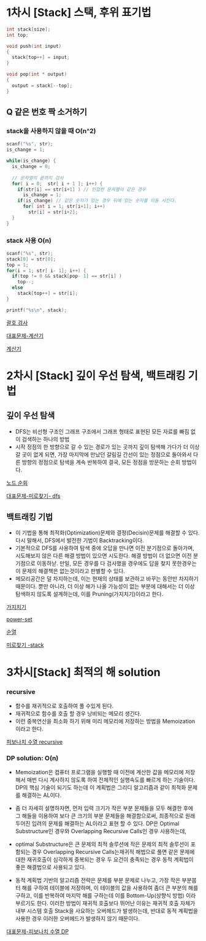 # 1차시 [Stack] 스택, 후위 표기법 
```c
int stack[size];
int top;

void push(int input)
{
  stack[top++] = input;
}

void pop(int * output)
{
  output = stack[--top];
}
```
## Q 같은 번호 짝 소거하기 

### stack을 사용하지 않을 때 O(n^2)
```c
scanf("%s", str);
is_change = 1;

while(is_change) {
  is_change = 0;
  
  // 문자열의 끝까지 검사
  for( i = 0;  str[ i + 1 ]; i++) {
    if(str[i] == str[i+1] ) // 인접한 문자열이 같은 경우
      is_change = 1;
    if(is_change) // 같은 숫자가 있는 경우 뒤에 있는 숫자를 이동 시킨다.
      for( int i = 1; str[i+1]; i++)
        str[i] = str[i+2];
  }
}
```
### stack 사용 O(n)
```c
scanf("%s", str); 
stack[0] = str[0];
top = 1; 
for(i = 1; str[ i- 1]; i++) {
  if(top != 0 && stack[pop- 1] == str[i] )
    top--;
  else
    stack[top++] = str[i];
}

printf("%s\n", stack);
```


[괄호 검사](https://github.com/yjkwon07/Algorithm-study/blob/master/STACK/%EA%B4%84%ED%98%B8%20%EA%B2%80%EC%82%AC.cpp)

[대표문제-계산기](https://github.com/yjkwon07/Algorithm-study/blob/master/STACK/calculation.cpp)

[계산기](https://github.com/yjkwon07/Algorithm-study/blob/master/SW%EB%AC%B8%EC%A0%9C/D4/1222.%20%5BSW%20%EB%AC%B8%EC%A0%9C%ED%95%B4%EA%B2%B0%20%EA%B8%B0%EB%B3%B8%5D%206%EC%9D%BC%EC%B0%A8%20-%20%EA%B3%84%EC%82%B0%EA%B8%B01/SW_1222.java)

# 2차시 [Stack] 깊이 우선 탐색, 백트래킹 기법
## 깊이 우선 탐색 
  - DFS는 비선형 구조인 그래프 구조에서 그래프 형태로 표현된 모든 자료를 빠짐 없이 검색하는 하나의 방법
  - 시작 정점의 한 방향으로 갈 수 있는 경로가 있는 곳까지 깊이 탐색해 가다가 더 이상 갈 곳이 없게 되면, 
    가장 마지막에 만났던 갈림길 간선이 있는 정점으로 돌아와서 다른 방향의 정점으로 탐색을 계속 반복하여 
    결국, 모든 정점을 방문하는 순회 방법이다.
    
[노드 순회](https://github.com/yjkwon07/Algorithm-study/blob/master/STACK/%EB%85%B8%EB%93%9C%EC%97%B0%EA%B2%B0%20-dfs.cpp)

[대표문제-미로찾기- dfs](https://github.com/yjkwon07/Algorithm-study/blob/master/STACK/%EB%AF%B8%EB%A1%9C%EC%B0%BE%EA%B8%B0%20-dfs.cpp)

## 백트래킹 기법
  - 이 기법을 통해 최적화(Optimization)문제와 결정(Decisin)문제를 해결할 수 있다. 
   다시 말해서, DFS에서 발전한 기법이 Backtracking이다.
  - 기본적으로 DFS를 사용하여 탐색 중에 오답을 만나면 이전 분기점으로 돌아가며, 시도해보지 않은 다른 해결
    방법이 있으면 시도한다. 해결 방법이 더 없으면 이전 분기점으로 이동하낟. 만일, 모든 경우를 다 검사했을 경우에도
    답을 찾지 못한경우는 이 문제의 해결책은 없는것이라고 판별할 수 있다.
  - 메모리공간은 덜 차지하는데, 이는 현재의 상태를 보관하고 바꾸는 동안만 차지하기 때문이다. 뿐만 아니라,
    더 이상 해가 나올 가능성이 없는 부분에 대해서는 더 이상 탐색하지 않도록 설계하는데, 이를 Pruning(가지치기)이라고 한다.

[가지치기](https://github.com/yjkwon07/Algorithm-study/blob/master/STACK/backtracking%20-dfs.cpp)

[power-set](https://github.com/yjkwon07/Algorithm-study/blob/master/STACK/power%20set%20-backtrack.cpp)

[순열](https://github.com/yjkwon07/Algorithm-study/blob/master/STACK/%EC%88%9C%EC%97%B4%20-backtrack.cpp)

[미로찾기 -stack](https://github.com/yjkwon07/Algorithm-study/blob/master/STACK/%EB%AF%B8%EB%A1%9C%EC%B0%BE%EA%B8%B0%20-stack.cpp)

# 3차시[Stack] 최적의 해 solution

### recursive
  - 함수를 재귀적으로 호출하여 풀 수있게 된다. 
  - 재귀적으로 함수를 호출 할 경우 낭비되는 메모리 생긴다.
  - 이런 중복연산을 최소화 하기 위해 미리 메모리에 저장하는 방법을 Memoization이라고 한다.

[피보나치 수열 recursive](https://github.com/yjkwon07/Algorithm-study/blob/master/STACK/%ED%94%BC%EB%B3%B4%EB%82%98%EC%B9%98%20%20-recursive.cpp)

### DP solution: O(n)
  - Memoization은 컴퓨터 프로그램을 실행할 때 이전에 계산한 값을 메모리에 저장해서 매번 
    다시 계사하지 않도록 하여 전체적인 실행속도를 빠르게 하는 기술이다. 
    DP의 핵심 기술이 되기도 하는데 이 계획법은 그리디 알고리즘과 같이 최적화 문제를 해결하는 AL이다.

  - 좀 더 자세히 설명하자면, 먼저 입력 크기가 작은 부분 문제들을 모두 해결한 후에 그 해들을 이용하여 
    보다 큰 크기의 부분 문제들을 해결함으로써, 최종적으로 원래 두어진 입려의 문제를 해결하는 AL이라고 표현 할 수 있다.
    DP은 Optimal Substructure인 경우와 Overlapping Recursive Calls인 경우 사용하는데,
  
  - optimal Substructure은 큰 문제의 최적 솔루션에 작은 문제의 최적 솔루션이 포함되는 경우
    Overlapping Recursive Calls는재귀적 해법으로 풀면 같은 문제에 대한 재귀호출이 심각하게 중복되는 경우 
    두 요건이 충족되는 경우 동적 계획법이 좋은 해결법으로 사용되고 있다. 

  - 동적 계획법 기반의 알고리즘 전략은 문제를 부분 문제로 나누고, 가장 작은 부분붑터 해를 구하여 테이블에 저장하며,
    이 테이블의 값을 사용하여 좀더 큰 부분의 해를 구하고, 이를 반복하여 마지막 해를 구하는데 이를 Bottom-Up(상향식 방법)
    이라 부르기도 한다. 
이러한 방법이 재귀적 호출보다 뛰어난 이유는 재귀적 호출 자체가 내부 시스템 호출 Stack을 사요하는 오버헤드가
발생하는데, 반대로 동적 계획법을 사용한 경우 이러한 오버헤드가 발생하지 않기 때문이다.

[대표문제-피보나치 수열 DP](https://github.com/yjkwon07/Algorithm-study/blob/master/STACK/%ED%94%BC%EB%B3%B4%EB%82%98%EC%B9%98%20-DP.cpp)
